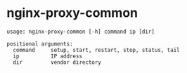 # nginx-proxy-common

    usage: nginx-proxy-common [-h] command ip [dir]

    positional arguments:
      command     setup, start, restart, stop, status, tail
      ip          IP address
      dir         vendor directory

